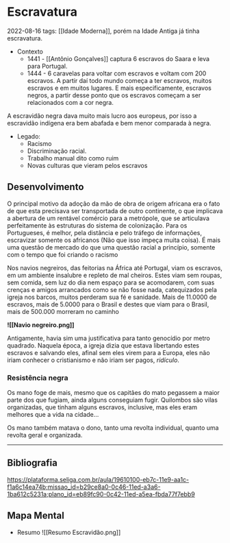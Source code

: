 # Escravatura
2022-08-16
tags: [[Idade Moderna]], porém na Idade Antiga já tinha escravatura.

* Contexto
	* 1441 - [[Antônio Gonçalves]] captura 6 escravos do Saara e leva para Portugal.
	* 1444 - 6 caravelas para voltar com escravos e voltam com 200 escravos. A partir daí todo mundo começa a ter escravos, muitos escravos e em muitos lugares. E mais especificamente, escravos negros, a partir desse ponto que os escravos começam a ser relacionados com a cor negra.

A escravidão negra dava muito mais lucro aos europeus, por isso a escravidão indígena era bem abafada e bem menor comparada à negra.

* Legado:
	* Racismo
	* Discriminação racial.
	* Trabalho manual dito como ruim
	* Novas culturas que vieram pelos escravos

  

## Desenvolvimento

O principal motivo da adoção da mão de obra de origem africana era o fato de que esta precisava ser transportada de outro continente, o que implicava a abertura de um rentável comércio para a metrópole, que se articulava perfeitamente às estruturas do sistema de colonização.
Para os Portugueses, é melhor, pela distância e pelo tráfego de informações, escravizar somente os africanos (Não que isso impeça muita coisa). É mais uma questão de mercado do que uma questão racial a princípio, somente com o tempo que foi criando o racismo

Nos navios negreiros, das feitorias na África até Portugal, viam os escravos, em um ambiente insalubre e repleto de mal cheiros. Estes viam sem roupas, sem comida, sem luz do dia nem espaço para se acomodarem, com suas crenças e amigos arrancados como se não fosse nada, catequizados pela igreja nos barcos, muitos perderam sua fé e sanidade. Mais de 11.0000 de escravos, mais de 5.0000 para o Brasil e destes que viam para o Brasil, mais de 500.000 morreram no caminho

**![[Navio negreiro.png]]**

Antigamente, havia sim uma justificativa para tanto genocídio por metro quadrado. Naquela época, a igreja dizia que estava libertando estes escravos e salvando eles, afinal sem eles virem para a Europa, eles não iriam conhecer o cristianismo e não iriam ser pagos, _ridículo_.

### Resistência negra

Os mano foge de mais, mesmo que os capitães do mato pegassem a maior parte dos que fugiam, ainda alguns conseguiam fugir.
Quilombos são vilas organizadas, que tinham alguns escravos, inclusive, mas eles eram melhores que a vida na cidade...

Os mano também matava o dono, tanto uma revolta individual, quanto uma revolta geral e organizada.

-----------------------------------------------
## Bibliografia
https://plataforma.seliga.com.br/aula/19610100-eb7c-11e9-aa1c-f1a6c14ea74b;missao_id=b29ce8a0-0c46-11ed-a3a6-1ba612c5231a;plano_id=eb89fc90-0c42-11ed-a5ea-fbda77f7ebb9

## Mapa Mental

* Resumo
![[Resumo Escravidão.png]]